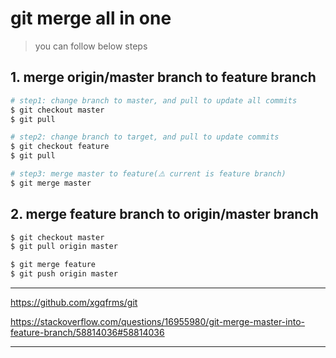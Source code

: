 # git merge all in one

> you can follow below steps

## 1. merge origin/master branch to feature branch

```sh
# step1: change branch to master, and pull to update all commits
$ git checkout master
$ git pull

# step2: change branch to target, and pull to update commits
$ git checkout feature
$ git pull

# step3: merge master to feature(⚠️ current is feature branch)
$ git merge master
```

## 2. merge feature branch to origin/master branch

```sh
$ git checkout master
$ git pull origin master

$ git merge feature
$ git push origin master

```

***

https://github.com/xgqfrms/git

https://stackoverflow.com/questions/16955980/git-merge-master-into-feature-branch/58814036#58814036

***



